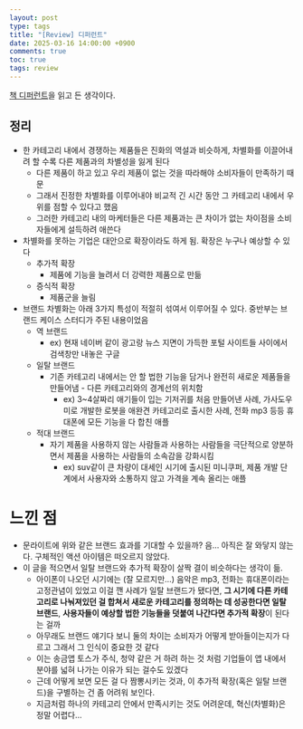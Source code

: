 ```yaml
---
layout: post
type: tags
title: "[Review] 디퍼런트"
date: 2025-03-16 14:00:00 +0900
comments: true
toc: true
tags: review
---
```


[책 디퍼런트](https://product.kyobobook.co.kr/detail/S000000721402)을 읽고 든 생각이다.

## 정리

- 한 카테고리 내에서 경쟁하는 제품들은 진화의 역설과 비슷하게, 차별화를 이끌어내려 할 수록 다른 제품과의 차별성을 잃게 된다
    - 다른 제품이 하고 있고 우리 제품이 없는 것을 따라해야 소비자들이 만족하기 때문
    - 그래서 진정한 차별화를 이루어내야 비교적 긴 시간 동안 그 카테고리 내에서 우위를 점할 수 있다고 했음
    - 그러한 카테고리 내의 마케터들은 다른 제품과는 큰 차이가 없는 차이점을 소비자들에게 설득하려 애쓴다
- 차별화를 못하는 기업은 대안으로 확장이라도 하게 됨. 확장은 누구나 예상할 수 있다
    - 추가적 확장
        - 제품에 기능을 늘려서 더 강력한 제품으로 만듦
    - 증식적 확장
        - 제품군을 늘림
- 브랜드 차별화는 아래 3가지 특성이 적절히 섞여서 이루어질 수 있다. 중반부는 브랜드 케이스 스터디가 주된 내용이었음
    - 역 브랜드
        - ex) 현재 네이버 같이 광고랑 뉴스 지면이 가득한 포털 사이트들 사이에서 검색창만 내놓은 구글
    - 일탈 브랜드
        - 기존 카테고리 내에서는 안 할 법한 기능을 담거나 완전히 새로운 제품들을 만들어냄 - 다른 카테고리와의 경계선의 위치함
            - ex) 3~4살짜리 애기들이 입는 기저귀를 처음 만들어낸 사례, 가사도우미로 개발한 로봇을 애완견 카테고리로 출시한 사례, 전화 mp3 등등 휴대폰에 모든 기능을 다 합친 애플
    - 적대 브랜드
        - 자기 제품을 사용하지 않는 사람들과 사용하는 사람들을 극단적으로 양분하면서 제품을 사용하는 사람들의 소속감을 강화시킴
            - ex) suv같이 큰 차량이 대세인 시기에 출시된 미니쿠퍼, 제품 개발 단계에서 사용자와 소통하지 않고 가격을 계속 올리는 애플

# 느낀 점

- 문라이트에 위와 같은 브랜드 효과를 기대할 수 있을까? 음… 아직은 잘 와닿지 않는다. 구체적인 액션 아이템은 떠오르지 않았다.
- 이 글을 적으면서 일탈 브랜드와 추가적 확장이 살짝 결이 비슷하다는 생각이 듦.
    - 아이폰이 나오던 시기에는 (잘 모르지만…) 음악은 mp3, 전화는 휴대폰이라는 고정관념이 있었고 이걸 깬 사례가 일탈 브랜드가 됐다면, **그 시기에 다른 카테고리로 나눠져있던 걸 합쳐서 새로운 카테고리를 정의하는 데 성공한다면 일탈 브랜드**, **사용자들이 예상할 법한 기능들을 덧붙여 나간다면 추가적 확장**이 된다는 걸까
    - 아무래도 브랜드 얘기다 보니 둘의 차이는 소비자가 어떻게 받아들이는지가 다르고 그래서 그 인식이 중요한 것 같다
    - 이는 송금앱 토스가 주식, 청약 같은 거 하려 하는 것 처럼 기업들이 앱 내에서 분야를 넓혀 나가는 이유가 되는 걸수도 있겠다
    - 근데 어떻게 보면 모든 걸 다 짬뽕시키는 것과, 이 추가적 확장(혹은 일탈 브랜드)을 구별하는 건 좀 어려워 보인다.
    - 지금처럼 하나의 카테고리 안에서 만족시키는 것도 어려운데, 혁신(차별화)은 정말 어렵다…